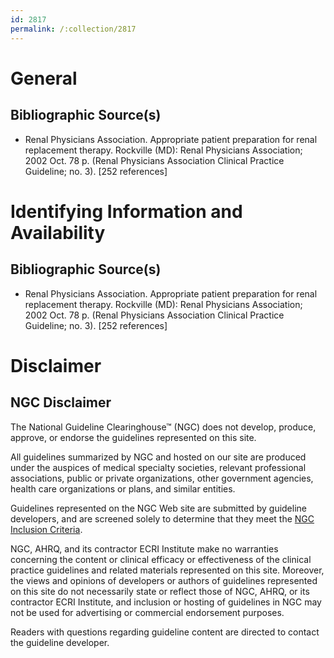 ```yaml
---
id: 2817
permalink: /:collection/2817
---
```


# General

## Bibliographic Source(s)

- Renal Physicians Association. Appropriate patient preparation for renal replacement therapy. Rockville (MD): Renal Physicians Association; 2002 Oct. 78 p. (Renal Physicians Association Clinical Practice Guideline; no. 3). [252 references]

# Identifying Information and Availability

## Bibliographic Source(s)

- Renal Physicians Association. Appropriate patient preparation for renal replacement therapy. Rockville (MD): Renal Physicians Association; 2002 Oct. 78 p. (Renal Physicians Association Clinical Practice Guideline; no. 3). [252 references]

# Disclaimer

## NGC Disclaimer

The National Guideline Clearinghouse™ (NGC) does not develop, produce, approve, or endorse the guidelines represented on this site.

All guidelines summarized by NGC and hosted on our site are produced under the auspices of medical specialty societies, relevant professional associations, public or private organizations, other government agencies, health care organizations or plans, and similar entities.

Guidelines represented on the NGC Web site are submitted by guideline developers, and are screened solely to determine that they meet the [NGC Inclusion Criteria](/help-and-about/summaries/inclusion-criteria).

NGC, AHRQ, and its contractor ECRI Institute make no warranties concerning the content or clinical efficacy or effectiveness of the clinical practice guidelines and related materials represented on this site. Moreover, the views and opinions of developers or authors of guidelines represented on this site do not necessarily state or reflect those of NGC, AHRQ, or its contractor ECRI Institute, and inclusion or hosting of guidelines in NGC may not be used for advertising or commercial endorsement purposes.

Readers with questions regarding guideline content are directed to contact the guideline developer.

